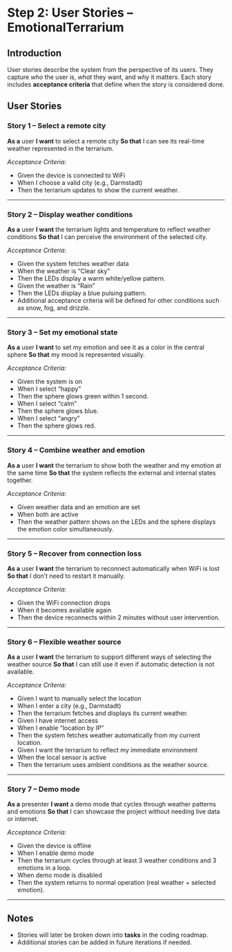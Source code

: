 # Step 2: User Stories – EmotionalTerrarium

## Introduction

User stories describe the system from the perspective of its users.
They capture *who* the user is, *what* they want, and *why* it matters.
Each story includes **acceptance criteria** that define when the story is considered done.

## User Stories

### Story 1 – Select a remote city

**As a** user
**I want** to select a remote city
**So that** I can see its real-time weather represented in the terrarium.

*Acceptance Criteria:*

- Given the device is connected to WiFi
- When I choose a valid city (e.g., Darmstadt)
- Then the terrarium updates to show the current weather.

---

### Story 2 – Display weather conditions

**As a** user
**I want** the terrarium lights and temperature to reflect weather conditions
**So that** I can perceive the environment of the selected city.

*Acceptance Criteria:*

- Given the system fetches weather data
- When the weather is “Clear sky”
- Then the LEDs display a warm white/yellow pattern.
- Given the weather is “Rain”
- Then the LEDs display a blue pulsing pattern.
- Additional acceptance criteria will be defined for other conditions such as snow, fog, and drizzle.

---

### Story 3 – Set my emotional state

**As a** user
**I want** to set my emotion and see it as a color in the central sphere
**So that** my mood is represented visually.

*Acceptance Criteria:*

- Given the system is on
- When I select “happy”
- Then the sphere glows green within 1 second.
- When I select “calm”
- Then the sphere glows blue.
- When I select “angry”
- Then the sphere glows red.

---

### Story 4 – Combine weather and emotion

**As a** user
**I want** the terrarium to show both the weather and my emotion at the same time
**So that** the system reflects the external and internal states together.

*Acceptance Criteria:*

- Given weather data and an emotion are set
- When both are active
- Then the weather pattern shows on the LEDs and the sphere displays the emotion color simultaneously.

---

### Story 5 – Recover from connection loss

**As a** user
**I want** the terrarium to reconnect automatically when WiFi is lost
**So that** I don’t need to restart it manually.

*Acceptance Criteria:*

- Given the WiFi connection drops
- When it becomes available again
- Then the device reconnects within 2 minutes without user intervention.

---

### Story 6 – Flexible weather source

**As a** user
**I want** the terrarium to support different ways of selecting the weather source
**So that** I can still use it even if automatic detection is not available.

*Acceptance Criteria:*

- Given I want to manually select the location
- When I enter a city (e.g., Darmstadt)
- Then the terrarium fetches and displays its current weather.
- Given I have internet access
- When I enable “location by IP”
- Then the system fetches weather automatically from my current location.
- Given I want the terrarium to reflect my immediate environment
- When the local sensor is active
- Then the terrarium uses ambient conditions as the weather source.

---

### Story 7 – Demo mode

**As a** presenter
**I want** a demo mode that cycles through weather patterns and emotions
**So that** I can showcase the project without needing live data or internet.

*Acceptance Criteria:*

- Given the device is offline
- When I enable demo mode
- Then the terrarium cycles through at least 3 weather conditions and 3 emotions in a loop.
- When demo mode is disabled
- Then the system returns to normal operation (real weather + selected emotion).

---

## Notes

- Stories will later be broken down into **tasks** in the coding roadmap.
- Additional stories can be added in future iterations if needed.
